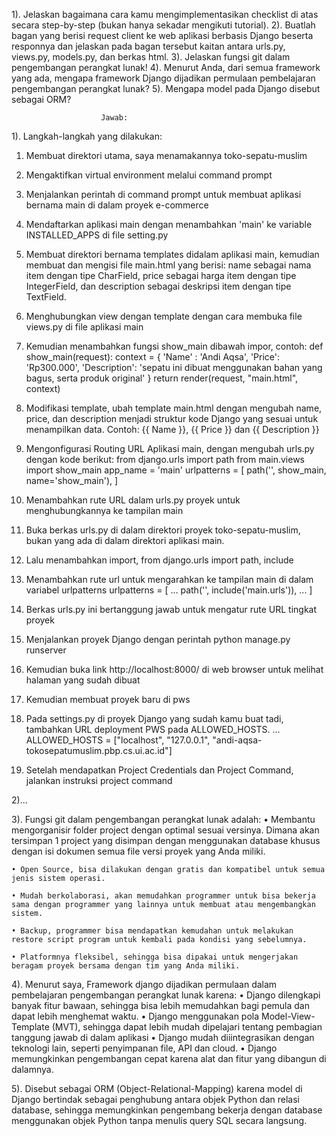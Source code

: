1). Jelaskan bagaimana cara kamu mengimplementasikan checklist di atas secara step-by-step (bukan hanya sekadar mengikuti tutorial).
2). Buatlah bagan yang berisi request client ke web aplikasi berbasis Django beserta responnya dan jelaskan pada bagan tersebut kaitan antara urls.py, views.py, models.py, dan berkas html.
3). Jelaskan fungsi git dalam pengembangan perangkat lunak!
4). Menurut Anda, dari semua framework yang ada, mengapa framework Django dijadikan permulaan pembelajaran pengembangan perangkat lunak?
5). Mengapa model pada Django disebut sebagai ORM?

                        Jawab:
1). Langkah-langkah yang dilakukan:
1. Membuat direktori utama, saya menamakannya toko-sepatu-muslim
2. Mengaktifkan virtual environment melalui command prompt
3. Menjalankan perintah di command prompt untuk membuat aplikasi bernama main di dalam proyek e-commerce
4. Mendaftarkan aplikasi main dengan menambahkan 'main' ke variable INSTALLED_APPS di file setting.py
5. Membuat direktori bernama templates didalam aplikasi main, kemudian membuat dan mengisi file main.html
   yang berisi:
    name sebagai nama item dengan tipe CharField,
    price sebagai harga item dengan tipe IntegerField, dan
    description sebagai deskripsi item dengan tipe TextField.
6. Menghubungkan view dengan template dengan cara membuka file views.py di file aplikasi main
7. Kemudian menambahkan fungsi show_main dibawah impor, contoh:
    def show_main(request):
    context = {
        'Name' : 'Andi Aqsa',
        'Price': 'Rp300.000',
        'Description': 'sepatu ini dibuat menggunakan bahan yang bagus, serta produk original'
    }
    return render(request, "main.html", context)
8. Modifikasi template, ubah template main.html dengan mengubah name, price, dan 
   description menjadi struktur kode Django yang sesuai untuk menampilkan data. 
   Contoh:
   {{ Name }}, {{ Price }} dan {{ Description }}

9. Mengonfigurasi Routing URL Aplikasi main, dengan mengubah urls.py dengan kode berikut:
   from django.urls import path
   from main.views import show_main
   app_name = 'main'
   urlpatterns = [
    path('', show_main, name='show_main'),
   ]
10. Menambahkan rute URL dalam urls.py proyek untuk menghubungkannya ke tampilan main
11. Buka berkas urls.py di dalam direktori proyek toko-sepatu-muslim, 
    bukan yang ada di dalam direktori aplikasi main. 
12. Lalu menambahkan import, from django.urls import path, include
13. Menambahkan rute url untuk mengarahkan ke tampilan main di dalam variabel urlpatterns
   urlpatterns = [
    ...
    path('', include('main.urls')),
    ...
    ]
14. Berkas urls.py ini bertanggung jawab untuk mengatur rute URL tingkat proyek
15. Menjalankan proyek Django dengan perintah python manage.py runserver
16. Kemudian buka link http://localhost:8000/ di web browser untuk melihat halaman yang sudah dibuat
17. Kemudian membuat proyek baru di pws
18. Pada settings.py di proyek Django yang sudah kamu buat tadi,
    tambahkan URL deployment PWS pada ALLOWED_HOSTS. ...
ALLOWED_HOSTS = ["localhost", "127.0.0.1", "andi-aqsa-tokosepatumuslim.pbp.cs.ui.ac.id"]
19. Setelah mendapatkan Project Credentials dan Project Command, jalankan instruksi project command


2)...

3). Fungsi git dalam pengembangan perangkat lunak adalah:
    • Membantu mengorganisir folder project dengan optimal sesuai versinya. Dimana akan tersimpan 1 project yang disimpan dengan menggunakan database khusus dengan isi dokumen semua file versi proyek yang Anda miliki.  

    • Open Source, bisa dilakukan dengan gratis dan kompatibel untuk semua jenis sistem operasi.

    • Mudah berkolaborasi, akan memudahkan programmer untuk bisa bekerja sama dengan programmer yang lainnya untuk membuat atau mengembangkan sistem.

    • Backup, programmer bisa mendapatkan kemudahan untuk melakukan restore script program untuk kembali pada kondisi yang sebelumnya.

    • Platformnya fleksibel, sehingga bisa dipakai untuk mengerjakan beragam proyek bersama dengan tim yang Anda miliki.

4). Menurut saya, Framework django dijadikan permulaan dalam pembelajaran pengembangan perangkat lunak karena:
    • Django dilengkapi banyak fitur bawaan, sehingga bisa lebih         memudahkan bagi pemula dan dapat lebih menghemat waktu.
    • Django menggunakan pola Model-View-Template (MVT), sehingga dapat lebih mudah dipelajari tentang pembagian tanggung jawab di dalam aplikasi
    • Django mudah diiintegrasikan dengan teknologi lain, seperti penyimpanan file, API dan cloud.
    • Django memungkinkan pengembangan cepat karena alat dan fitur yang dibangun di dalamnya.

5). Disebut sebagai ORM (Object-Relational-Mapping) karena model di Django bertindak sebagai penghubung antara objek Python dan relasi database, sehingga memungkinkan pengembang bekerja dengan database menggunakan objek Python tanpa menulis query SQL secara langsung. 


